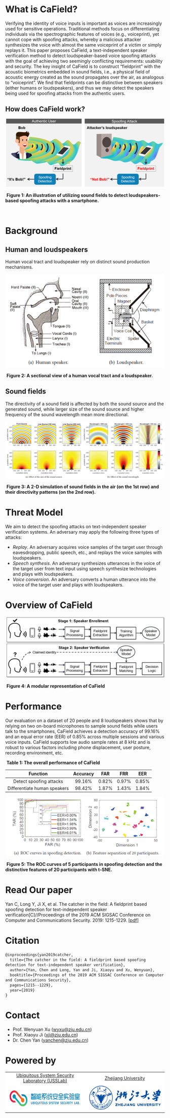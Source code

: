 # What is CaField?

Verifying the identity of voice inputs is important as voices are increasingly used for sensitive operations. Traditional methods focus on differentiating individuals via the spectrographic features of voices (e.g., voiceprint), yet cannot cope with spoofing attacks, whereby a malicious attacker synthesizes the voice with almost the same voiceprint of a victim or simply replays it. This paper proposes CaField, a text-independent speaker verification method to detect loudspeaker-based voice spoofing attacks with the goal of achieving two seemingly conflicting requirements: usability and security. The key insight of CaField is to construct “fieldprint” with the acoustic biometrics embedded in sound fields, i.e., a physical field of acoustic energy created as the sound propagates over the air, as analogous to “voiceprint”. We find that fieldprints can be distinctive between speakers (either humans or loudspeakers), and thus we may detect the speakers being used for spoofing attacks from the authentic users.

## How does CaField work?

<img src="./images/scene.png" alt="attack" style="zoom: 67%;" />

​                            **Figure 1:  An illustration of utilizing sound fields to detect loudspeakers-based spoofing attacks with a smartphone.** 

​                                                                       

# Background

## Human and loudspeakers 

Human vocal tract and loudspeaker rely on distinct sound production mechanisms.

![moire](./images/background.png)

​                                                                         **Figure 2: A sectional view of a human vocal tract and a loudspeaker.**

## Sound fields

The directivity of a sound field is affected by both the sound source and the generated sound, while larger size of the sound source and higher frequency of the sound wavelength mean more directional.

![moire](./images/soundfield.png)

​                         **Figure 3: A 2-D simulation of sound fields in the air (on the 1st row) and their directivity patterns (on the 2nd row).** 

# Threat Model

We aim to detect the spoofing attacks on text-independent speaker verification systems. An adversary may apply the following three types of attacks:

- *Replay*. An adversary acquires voice samples of the target user through eavesdropping, public speech, etc., and replays the voice samples with loudspeakers.
- *Speech synthesis*. An adversary synthesizes utterances in the voice of the target user from text input using speech synthesize technologies and plays with loudspeakers.
- *Voice conversion*. An adversary converts a human utterance into the voice of the target user and plays with loudspeakers.

# Overview of CaField

<img src="./images/overview.png" alt="overview" style="zoom:67%;" />

​                                                                  **Figure 4: A modular representation of CaField**

# Performance

Our evaluation on a dataset of 20 people and 8 loudspeakers shows that by relying on two on-board microphones to sample sound fields while users talk to the smartphones, CaField achieves a detection accuracy of 99.16% and an equal error rate (EER) of 0.85% across multiple sessions and various voice inputs. CaField supports low audio sample rates at 8 kHz and is robust to various factors including phone displacement, user posture, recording environment, etc.

​                                                                                                     **Table 1: The overall performance of CaField**

|         **Function**         | **Accuracy** | **FAR** | **FRR** | **EER** |
| :--------------------------: | :----------: | :-----: | :-----: | :-----: |
|   Detect spoofing attacks    |    99.16%    |  0.82%  |  0.97%  |  0.85%  |
| Differentiate human speakers |    98.42%    |  1.87%  |  1.43%  |  1.84%  |





<img src="./images/eval.png" alt="moire" style="zoom: 80%;" />

​                   **Figure 5:  The ROC curves of 5 participants in spoofing detection and the distinctive features of 20 participants with t-SNE.**

# Read Our paper

Yan C, Long Y, Ji X, et al. The catcher in the field: A fieldprint based spoofing detection for text-independent speaker verification[C]//Proceedings of the 2019 ACM SIGSAC Conference on Computer and Communications Security. 2019: 1215-1229. [[pdf](https://dl.acm.org/doi/pdf/10.1145/3319535.3354248)]

# Citation

```
@inproceedings{yan2019catcher,
  title={The catcher in the field: A fieldprint based spoofing detection for text-independent speaker verification},
  author={Yan, Chen and Long, Yan and Ji, Xiaoyu and Xu, Wenyuan},
  booktitle={Proceedings of the 2019 ACM SIGSAC Conference on Computer and Communications Security},
  pages={1215--1229},
  year={2019}
}
```

# Contact
* Prof. Wenyuan Xu (<wyxu@zju.edu.cn>)
* Prof. Xiaoyu Ji (<xji@zju.edu.cn>)
* Dr. Chen Yan (yanchen@zju.edu.cn)

# Powered by

<table bgcolor="white">
<tr valign="middle">
<td width="50%" align="center" colspan="2">
 <a href="http://usslab.org">Ubiquitous System Security Laboratory (USSLab) 
</td>
<td width="50%" align="center" colspan="2">
  <a href="http://www.zju.edu.cn/english">Zhejiang University 
</td>
</tr>
<tr valign="middle">
<td width="50%" align="center" colspan="2">
  <a href="http://usslab.org"></a>
  <a href="http://usslab.org"><img 
src="./images/usslab_logo.png" height="80"></a>
</td>
<td width="50%" align="center" colspan="2">
  <a href="http://www.zju.edu.cn/english/"></a>
  <a href="http://www.zju.edu.cn/english/"><img 
src="./images/zju_logo.png" height="80"></a>
</td>
</tr>
</table>
